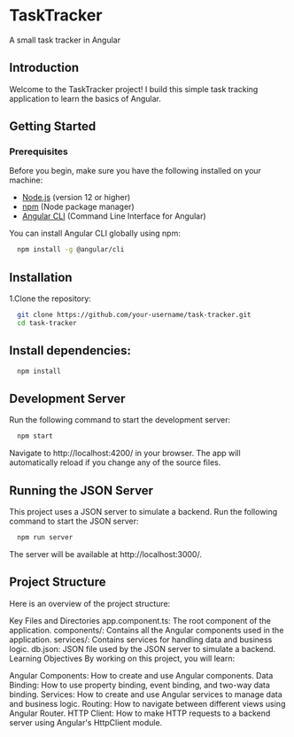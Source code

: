 # TaskTracker

A small task tracker in Angular

## Introduction

Welcome to the TaskTracker project! I build this simple task tracking application to learn the basics of Angular.

## Getting Started

### Prerequisites

Before you begin, make sure you have the following installed on your machine:

- [Node.js](https://nodejs.org/) (version 12 or higher)
- [npm](https://www.npmjs.com/) (Node package manager)
- [Angular CLI](https://angular.io/cli) (Command Line Interface for Angular)

You can install Angular CLI globally using npm:

```bash
  npm install -g @angular/cli
```

## Installation

1.Clone the repository:

```bash
  git clone https://github.com/your-username/task-tracker.git
  cd task-tracker
```

## Install dependencies:

```bash
  npm install
```

## Development Server

Run the following command to start the development server:

```bash
  npm start
```

Navigate to http://localhost:4200/ in your browser. The app will automatically reload if you change any of the source files.

## Running the JSON Server

This project uses a JSON server to simulate a backend. Run the following command to start the JSON server:

```bash
  npm run server
```

The server will be available at http://localhost:3000/.

## Project Structure
Here is an overview of the project structure:

Key Files and Directories
app.component.ts: The root component of the application.
components/: Contains all the Angular components used in the application.
services/: Contains services for handling data and business logic.
db.json: JSON file used by the JSON server to simulate a backend.
Learning Objectives
By working on this project, you will learn:

Angular Components: How to create and use Angular components.
Data Binding: How to use property binding, event binding, and two-way data binding.
Services: How to create and use Angular services to manage data and business logic.
Routing: How to navigate between different views using Angular Router.
HTTP Client: How to make HTTP requests to a backend server using Angular's HttpClient module.
